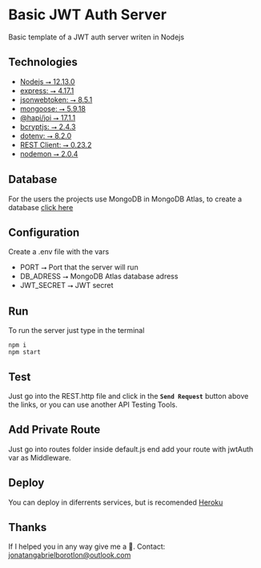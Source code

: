 # Basic JWT Auth Server‏

Basic template of a JWT auth server writen in Nodejs

## Technologies

- [Nodejs ⭢ 12.13.0](https://nodejs.org/pt-br/download/)
- [express: ⭢ 4.17.1](https://github.com/expressjs/express)
- [jsonwebtoken: ⭢ 8.5.1](https://github.com/auth0/node-jsonwebtoken)
- [mongoose: ⭢ 5.9.18](https://github.com/Automattic/mongoose)
- [@hapi/joi ⭢ 17.1.1](https://github.com/hapijs/joi)
- [bcryptjs: ⭢ 2.4.3](https://github.com/dcodeIO/bcrypt.js/)
- [dotenv: ⭢ 8.2.0](https://github.com/motdotla/dotenv)
- [REST Client: ⭢ 0.23.2](https://marketplace.visualstudio.com/items?itemName=humao.rest-client)
- [nodemon ⭢ 2.0.4](https://github.com/remy/nodemon)

## Database

For the users the projects use MongoDB in MongoDB Atlas, to create a database [click here](https://www.mongodb.com/cloud/atlas/signup)

## Configuration

Create a .env file with the vars

- PORT ⭢ Port that the server will run
- DB_ADRESS ⭢ MongoDB Atlas database adress
- JWT_SECRET ⭢ JWT secret

## Run

To run the server just type in the terminal

    npm i
    npm start

## Test

Just go into the REST.http file and click in the **`Send Request`** button above the links, or you can use another API Testing Tools.

## Add Private Route

Just go into routes folder inside default.js end add your route with jwtAuth var as Middleware.

## Deploy

You can deploy in diferrents services, but is recomended [Heroku](https://heroku.com)

## Thanks

If I helped you in any way give me a 🌟.
Contact: jonatangabrielborotlon@outlook.com
